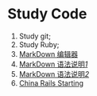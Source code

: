 # Study Code
1. Study git;
2. Study Ruby; 
3. [MarkDown 编辑器](http://benweet.github.io/stackedit)
4. [MarkDown 语法说明*1*](http://markdown.tw)
5. [MarkDown 语法说明*2*](http://wowubuntu.com/markdown/)
6. [China Rails Starting](http://www.railschina.org/getting_started.html) 
